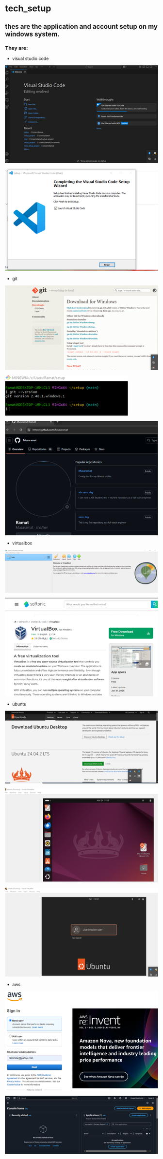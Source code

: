 # tech_setup

## thes are the application and account setup on my windows system.

### They are:
- visual studio code

![visual studio](./imgs/visual%20studio%20code%20app.png)

![visual studio](./imgs/visual%20studio.png)

- git

![git](./imgs/git%20install.png)

![git](./imgs/git%20terminal.png)

![git](./imgs/git%20acct.png)

- virtualbox 

![virtualbox](./imgs/virtualbox.png)

![virtualbox](./imgs/virtualbox%20app.png)

- ubuntu

![ubuntu](./imgs/ubuntu%20desktop.png)

![ubuntu](./imgs/ubuntu%20virtualbox%20machine.png)

![ubuntu](./imgs/ubuntu.png)

- aws
 
 ![aws](./imgs/aws%20user.png)

 ![aws](./imgs/aws%20acct.png)

